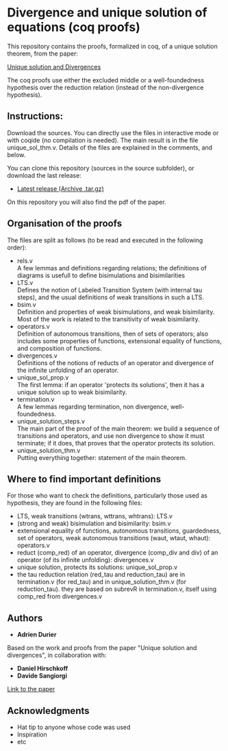# Divergence and unique solution of equations (coq proofs)

This repository contains the proofs, formalized in coq, of a unique solution theorem, from the paper: 

[Unique solution and Divergences](https://hal.archives-ouvertes.fr/hal-01643502)

The coq proofs use either the excluded middle or a well-foundedness hypothesis over the reduction relation (instead of the non-divergence hypothesis).

## Instructions:
 Download the sources. You can directly use the files in interactive mode or with coqide (no compilation is needed). The main result is in the file unique\_sol\_thm.v. Details of the files are explained in the comments, and below.

You can clone this repository (sources in the source subfolder), or download the last release:

*   [Latest release (Archive .tar.gz)](https://github.com/adurier/uniquesolution/releases/latest)

  
On this repository you will also find the pdf of the paper.


## Organisation of the proofs

The files are split as follows (to be read and executed in the following order):

*   rels.v  
    A few lemmas and definitions regarding relations; the definitions of diagrams is usefull to define bisimulations and bisimilarities
*   LTS.v  
    Defines the notion of Labeled Transition System (with internal tau steps), and the usual definitions of weak transitions in such a LTS.
*   bsim.v  
    Definition and properties of weak bisimulations, and weak bisimilarity. Most of the work is related to the transitivity of weak bisimilarity.
*   operators.v  
    Definition of autonomous transitions, then of sets of operators; also includes some properties of functions, extensional equality of functions, and composition of functions.
*   divergences.v  
    Definitions of the notions of reducts of an operator and divergence of the infinite unfolding of an operator.
*   unique\_sol\_prop.v  
    The first lemma: if an operator 'protects its solutions', then it has a unique solution up to weak bisimilarity.
*   termination.v  
    A few lemmas regarding termination, non divergence, well-foundedness.
*   unique\_solution\_steps.v  
    The main part of the proof of the main theorem: we build a sequence of transitions and operators, and use non divergence to show it must terminate; if it does, that proves that the operator protects its solution.
*   unique\_solution\_thm.v  
    Putting everything together: statement of the main theorem.

## Where to find important definitions
For those who want to check the definitions, particularly those used as hypothesis, they are found in the following files:

* LTS, weak transitions (wtrans, wttrans, whtrans): LTS.v  
* (strong and weak) bisimulation and bisimilarity: bsim.v  
* extensional equality of functions, autonomous transitions, guardedness, set of operators, weak autonomous transitions (waut, wtaut, whaut): operators.v  
* reduct (comp\_red) of an operator, divergence (comp\_div and div) of an operator (of its infinite unfolding): divergences.v  
* unique solution, protects its solutions: unique\_sol\_prop.v  
* the tau reduction relation (red\_tau and reduction\_tau) are in termination.v (for red\_tau) and in unique\_solution\_thm.v (for reduction\_tau). they are based on subrevR in termination.v, itself using comp_red from divergences.v

## Authors

* **Adrien Durier** 

Based on the work and proofs from the paper "Unique solution and divergences", in collaboration with: 

* **Daniel Hirschkoff**
* **Davide Sangiorgi**

[Link to the paper](https://hal.archives-ouvertes.fr/hal-01643502)


## Acknowledgments

* Hat tip to anyone whose code was used
* Inspiration
* etc

